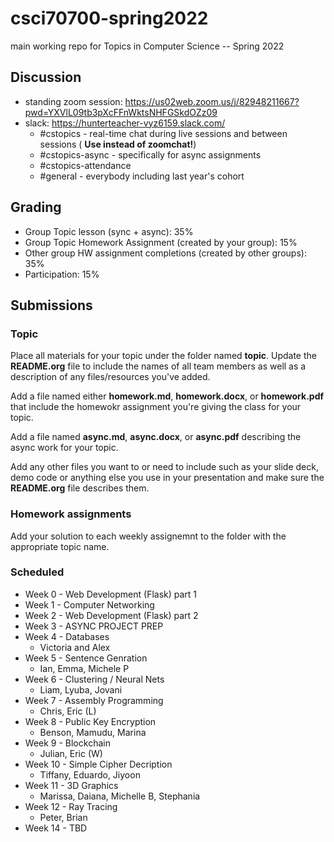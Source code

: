 # csci70700-spring2022

main working repo for Topics in  Computer Science -- Spring 2022

## Discussion
- standing zoom session: https://us02web.zoom.us/j/82948211667?pwd=YXVlL09tb3pXcFFnWktsNHFGSkdOZz09
- slack: https://hunterteacher-vyz6159.slack.com/
  - #cstopics - real-time chat during live sessions and between sessions ( __Use instead of zoomchat!__)
  - #cstopics-async - specifically for async assignments
  - #cstopics-attendance 
  - #general - everybody including last year's cohort

## Grading
- Group Topic lesson (sync + async): 35%
- Group Topic Homework Assignment (created by your group): 15%
- Other group HW assignment completions (created by other groups): 35%
- Participation: 15%

## Submissions

### Topic

Place all materials for your topic under the folder named
**topic**. Update the **README.org** file to include the names of all team
members as well as a description of any files/resources you've added.

Add a file named either **homework.md**, **homework.docx**, or
**homework.pdf** that include the homewokr assignment you're giving the
class for your topic.

Add a file named **async.md**, **async.docx**, or **async.pdf** describing the async work for your topic.

Add any other files you want to or need to include such as your slide deck, demo code or anything else you use in your presentation and make sure the **README.org** file describes them.

### Homework assignments

Add your solution to each weekly assignemnt to the folder with the appropriate topic name.

### Scheduled

- Week 0 - Web Development (Flask) part 1
- Week 1 - Computer Networking
- Week 2 - Web Development (Flask) part 2
- Week 3 - ASYNC PROJECT PREP
- Week 4 - Databases
  - Victoria and Alex
- Week 5 - Sentence Genration
  - Ian, Emma, Michele P
- Week 6 - Clustering / Neural Nets
  - Liam, Lyuba, Jovani
- Week 7 - Assembly Programming
  - Chris, Eric (L)
- Week 8 - Public Key Encryption
  - Benson, Mamudu, Marina
- Week 9 - Blockchain 
  - Julian, Eric (W)
- Week 10 - Simple Cipher Decription
  - Tiffany, Eduardo, Jiyoon
- Week 11 - 3D Graphics
  - Marissa, Daiana, Michelle B, Stephania
- Week 12 - Ray Tracing 
  - Peter, Brian
- Week 14 - TBD
  
